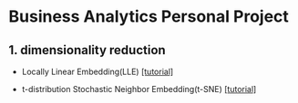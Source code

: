 # Business Analytics Personal Project
## 1. dimensionality reduction

* Locally Linear Embedding(LLE) [[tutorial]](https://github.com/Saerin-Lim/Business_Analytics/blob/master/1.dimensionality%20reduction/LLE_tutorial.ipynb)

* t-distribution Stochastic Neighbor Embedding(t-SNE) [[tutorial]](https://github.com/Saerin-Lim/Business_Analytics/blob/master/1.dimensionality%20reduction/t_SNE_tutorial.ipynb)
